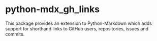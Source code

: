 # python-mdx_gh_links

This package provides an extension to Python-Markdown which adds support for shorthand links to GitHub users, repositories, issues and commits.